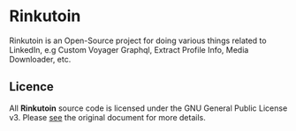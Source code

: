 # Rinkutoin
Rinkutoin is an Open-Source project for doing various things related to LinkedIn, e.g Custom Voyager Graphql, Extract Profile Info, Media Downloader, etc.

## Licence
All **Rinkutoin** source code is licensed under the GNU General Public License v3. Please [see](https://www.gnu.org/licenses) the original document for more details.
